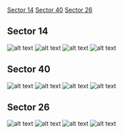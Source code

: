 [Sector 14](#sector14)
[Sector 40](#sector40)
[Sector 26](#sector26)

<a name = "sector14"></a>
## Sector 14
![alt text](/tt/WASP-153_Sector_14/WASP-153_Sector_14_a_TimeSeries.png)
![alt text](/tt/WASP-153_Sector_14/WASP-153_Sector_14_b_FoldedLightCurve.png)
![alt text](/tt/WASP-153_Sector_14/WASP-153_Sector_14_b_IndividualTransitsWithFit.png)
![alt text](/tt/WASP-153_Sector_14/WASP-153_Sector_14_c_TimingResiduals.png)

<a name = "sector40"></a>
## Sector 40
![alt text](/tt/WASP-153_Sector_40/WASP-153_Sector_40_a_TimeSeries.png)
![alt text](/tt/WASP-153_Sector_40/WASP-153_Sector_40_b_FoldedLightCurve.png)
![alt text](/tt/WASP-153_Sector_40/WASP-153_Sector_40_b_IndividualTransitsWithFit.png)
![alt text](/tt/WASP-153_Sector_40/WASP-153_Sector_40_c_TimingResiduals.png)

<a name = "sector26"></a>
## Sector 26
![alt text](/tt/WASP-153_Sector_26/WASP-153_Sector_26_a_TimeSeries.png)
![alt text](/tt/WASP-153_Sector_26/WASP-153_Sector_26_b_FoldedLightCurve.png)
![alt text](/tt/WASP-153_Sector_26/WASP-153_Sector_26_b_IndividualTransitsWithFit.png)
![alt text](/tt/WASP-153_Sector_26/WASP-153_Sector_26_c_TimingResiduals.png)

